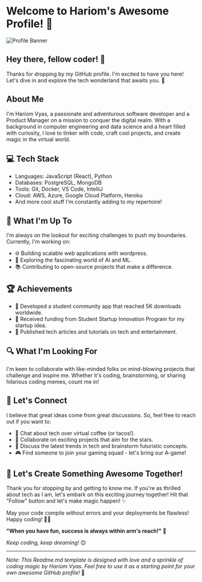 # Welcome to Hariom's Awesome Profile! 🚀

![Profile Banner](https://your-awesome-profile-image-link.jpg)

## Hey there, fellow coder! 👋

Thanks for dropping by my GitHub profile. I'm excited to have you here! Let's dive in and explore the tech wonderland that awaits you. 🌟

## About Me

I'm Hariom Vyas, a passionate and adventurous software developer and a Product Manager on a mission to conquer the digital realm. With a background in computer engineering and data science and a heart filled with curiosity, I love to tinker with code, craft cool projects, and create magic in the virtual world.

## 💻 Tech Stack

- Languages: JavaScript (React), Python
- Databases: PostgreSQL, MongoDB
- Tools: Git, Docker, VS Code, IntelliJ
- Cloud: AWS, Azure, Google Cloud Platform, Heroku
- And more cool stuff I'm constantly adding to my repertoire!

## 🚀 What I'm Up To

I'm always on the lookout for exciting challenges to push my boundaries. Currently, I'm working on:

- 🌐 Building scalable web applications with wordpress.
- 🤖 Exploring the fascinating world of AI and ML.
- 📚 Contributing to open-source projects that make a difference.

## 🏆 Achievements

- 🥇 Developed a student community app that reached 5K downloads worldwide.
- 🏅 Received funding from Student Startup Innovation Program for my startup idea.
- 📝 Published tech articles and tutorials on tech and entertainment.

## 🔍 What I'm Looking For

I'm keen to collaborate with like-minded folks on mind-blowing projects that challenge and inspire me. Whether it's coding, brainstorming, or sharing hilarious coding memes, count me in!

## 🤝 Let's Connect

I believe that great ideas come from great discussions. So, feel free to reach out if you want to:

- 🌮 Chat about tech over virtual coffee (or tacos!).
- 🌟 Collaborate on exciting projects that aim for the stars.
- 📣 Discuss the latest trends in tech and brainstorm futuristic concepts.
- 🎮 Find someone to join your gaming squad - let's bring our A-game!

## 🎉 Let's Create Something Awesome Together!

Thank you for stopping by and getting to know me. If you're as thrilled about tech as I am, let's embark on this exciting journey together! Hit that "Follow" button and let's make magic happen! ✨

May your code compile without errors and your deployments be flawless! Happy coding! 🚀🔥

**"When you have fun, success is always within arm's reach!"** 🎯

_Keep coding, keep dreaming!_ 😊

---

*Note: This Readme.md template is designed with love and a sprinkle of coding magic by Hariom Vyas. Feel free to use it as a starting point for your own awesome GitHub profile!* 🌟
